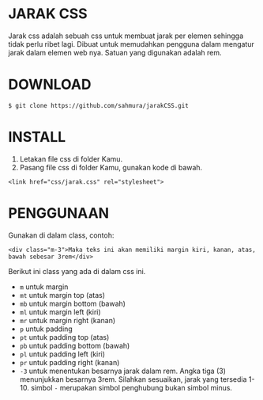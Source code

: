 # JARAK CSS
Jarak css adalah sebuah css untuk membuat jarak per elemen sehingga tidak perlu ribet lagi. Dibuat untuk memudahkan pengguna dalam mengatur jarak dalam elemen web nya. Satuan yang digunakan adalah rem.

# DOWNLOAD
```
$ git clone https://github.com/sahmura/jarakCSS.git
```

# INSTALL
1. Letakan file css di folder Kamu.
2. Pasang file css di folder Kamu, gunakan kode di bawah.

```
<link href="css/jarak.css" rel="stylesheet">
```
# PENGGUNAAN
Gunakan di dalam class, contoh:

```
<div class="m-3">Maka teks ini akan memiliki margin kiri, kanan, atas, bawah sebesar 3rem</div>
```
Berikut ini class yang ada di dalam css ini.

- `m` untuk margin
- `mt` untuk margin top (atas)
- `mb` untuk margin bottom (bawah)
- `ml` untuk margin left (kiri)
- `mr` untuk margin right (kanan)
- `p` untuk padding
- `pt` untuk padding top (atas)
- `pb` untuk padding bottom (bawah)
- `pl` untuk padding left (kiri)
- `pr` untuk padding right (kanan)
- `-3` untuk menentukan besarnya jarak dalam rem. Angka tiga (3) menunjukkan besarnya 3rem. Silahkan sesuaikan, jarak yang tersedia 1-10. simbol `-` merupakan simbol penghubung bukan simbol minus. 


